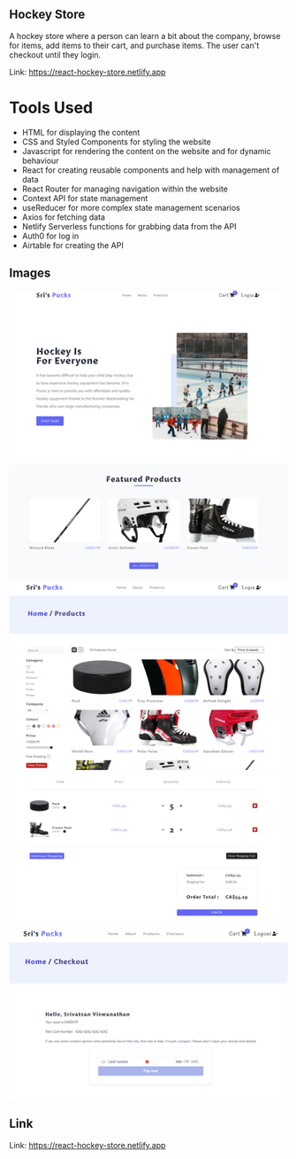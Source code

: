 ## Hockey Store

A hockey store where a person can learn a bit about the company, browse for items, add items to their cart, and purchase items. The user can't checkout until they login.

Link: https://react-hockey-store.netlify.app

# Tools Used

- HTML for displaying the content
- CSS and Styled Components for styling the website
- Javascript for rendering the content on the website and for dynamic behaviour
- React for creating reusable components and help with management of data
- React Router for managing navigation within the website
- Context API for state management
- useReducer for more complex state management scenarios
- Axios for fetching data
- Netlify Serverless functions for grabbing data from the API
- Auth0 for log in
- Airtable for creating the API

## Images

![picture](images_readme/1.PNG)
![picture](images_readme/2.PNG)
![picture](images_readme/3.PNG)
![picture](images_readme/4.PNG)
![picture](images_readme/5.PNG)

## Link

Link: https://react-hockey-store.netlify.app
